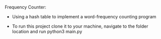 Frequency Counter:
- Using a hash table to implement a word-frequency counting program

- To run this project clone it to your machine, navigate to the folder location and run python3 main.py
